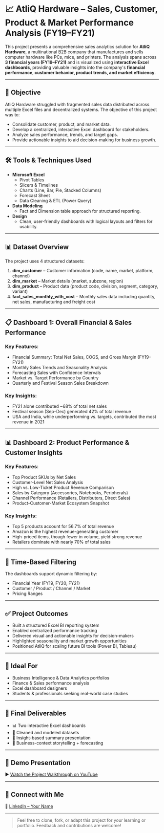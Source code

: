 # 📈 AtliQ Hardware – Sales, Customer, Product & Market Performance Analysis (FY19–FY21)

This project presents a comprehensive sales analytics solution for **AtliQ Hardware**, a multinational B2B company that manufactures and sells computer hardware like PCs, mice, and printers. The analysis spans across **3 financial years (FY19–FY21)** and is visualized using **interactive Excel dashboards**, providing valuable insights into the company's **financial performance, customer behavior, product trends, and market efficiency**.

---

## 🧠 Objective

AtliQ Hardware struggled with fragmented sales data distributed across multiple Excel files and decentralized systems. The objective of this project was to:

- Consolidate customer, product, and market data.
- Develop a centralized, interactive Excel dashboard for stakeholders.
- Analyze sales performance, trends, and target gaps.
- Provide actionable insights to aid decision-making for business growth.

---

## 🛠️ Tools & Techniques Used

- **Microsoft Excel**
  - Pivot Tables
  - Slicers & Timelines
  - Charts (Line, Bar, Pie, Stacked Columns)
  - Forecast Sheet
  - Data Cleaning & ETL (Power Query)
- **Data Modeling**
  - Fact and Dimension table approach for structured reporting.
- **Design**
  - Clean, user-friendly dashboards with logical layouts and filters for usability.

---

## 📊 Dataset Overview

The project uses 4 structured datasets:

1. **dim_customer** – Customer information (code, name, market, platform, channel)
2. **dim_market** – Market details (market, subzone, region)
3. **dim_product** – Product data (product code, division, segment, category, variant)
4. **fact_sales_monthly_with_cost** – Monthly sales data including quantity, net sales, manufacturing and freight cost

---

## 📋 Dashboard 1: Overall Financial & Sales Performance

### Key Features:
- Financial Summary: Total Net Sales, COGS, and Gross Margin (FY19–FY21)
- Monthly Sales Trends and Seasonality Analysis
- Forecasting Sales with Confidence Intervals
- Market vs. Target Performance by Country
- Quarterly and Festival Season Sales Breakdown

### Key Insights:
- FY21 alone contributed ~68% of total net sales
- Festival season (Sep–Dec) generated 42% of total revenue
- USA and India, while underperforming vs. targets, contributed the most revenue in 2021

---

## 📊 Dashboard 2: Product Performance & Customer Insights

### Key Features:
- Top Product SKUs by Net Sales
- Customer-Level Net Sales Analysis
- High vs. Low-Ticket Product Revenue Comparison
- Sales by Category (Accessories, Notebooks, Peripherals)
- Channel Performance (Retailers, Distributors, Direct Sales)
- Product-Customer-Market Ecosystem Snapshot

### Key Insights:
- Top 5 products account for 56.7% of total revenue
- Amazon is the highest revenue-generating customer
- High-priced items, though fewer in volume, yield strong revenue
- Retailers dominate with nearly 70% of total sales

---

## 📅 Time-Based Filtering

The dashboards support dynamic filtering by:
- Financial Year (FY19, FY20, FY21)
- Customer / Product / Channel / Market
- Pricing Ranges

---

## ✅ Project Outcomes

- Built a structured Excel BI reporting system
- Enabled centralized performance tracking
- Delivered visual and actionable insights for decision-makers
- Highlighted seasonality and market growth opportunities
- Positioned AtliQ for scaling future BI tools (Power BI, Tableau)

---

## 📌 Ideal For

- Business Intelligence & Data Analytics portfolios  
- Finance & Sales performance analysis  
- Excel dashboard designers  
- Students & professionals seeking real-world case studies

---

## 🔗 Final Deliverables

- 📊 Two interactive Excel dashboards  
- 📁 Cleaned and modeled datasets  
- 📑 Insight-based summary presentation  
- 🎯 Business-context storytelling + forecasting

---

## 🎥 Demo Presentation

▶️ [Watch the Project Walkthrough on YouTube](https://youtu.be/o2xgioDC-WI)

---

## 🔗 Connect with Me

📇 [LinkedIn – Your Name](https://www.linkedin.com/in/shib-sankar-paul-290283101/)

---

> Feel free to clone, fork, or adapt this project for your learning or portfolio. Feedback and contributions are welcome!
